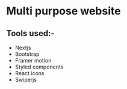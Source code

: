 # Multi purpose website

## Tools used:-
- Nextjs
- Bootstrap
- Framer motion
- Styled components
- React icons
- Swiperjs